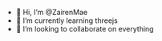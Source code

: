 - 👋 Hi, I’m @ZairenMae
- 🌱 I’m currently learning threejs
- 💞️ I’m looking to collaborate on everything


  

<!---![116900387_2488790564746348_3022406181732927244_n](https://github.com/ZairenMae/ZairenMae/assets/143713165/cdfd3d9f-d2ef-4d4f-8f34-320dc43e7894)

ZairenMae/ZairenMae is a ✨ special ✨ repository because its `README.md` (this file) appears on your GitHub profile.
You can click the Preview link to take a look at your changes.
--->
